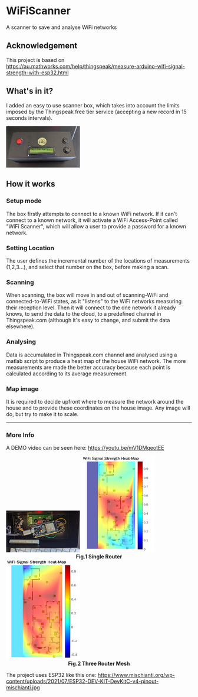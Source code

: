 # WiFiScanner
A scanner to save and analyse WiFi networks

## Acknowledgement
This project is based on https://au.mathworks.com/help/thingspeak/measure-arduino-wifi-signal-strength-with-esp32.html

## What's in it?
I added an easy to use scanner box, which takes into account the limits imposed by the Thingspeak free tier service (accepting a new record in 15 seconds intervals). 


<img src="https://github.com/laudena/WiFiScanner/raw/main/images/Scanner Box.jpeg" width="200">

## How it works
### Setup mode
The box firstly attempts to connect to a known WiFi network. If it can't connect to a known network, it will activate a WiFi Access-Point called "WiFi Scanner", which will allow a user to provide a password for a known network.
### Setting Location
The user defines the incremental number of the locations of measurements (1,2,3...), and select that number on the box, before making a scan.
### Scanning 
When scanning, the box will move in and out of scanning-WiFi and connected-to-WiFi states, as it "listens" to the WiFi networks measuring their reception level. Then it will connect to the one network it already knows, to send the data to the cloud, to a predefined channel in Thingspeak.com (although it's easy to change, and submit the data elsewhere).
### Analysing
Data is accumulated in Thingspeak.com channel and analysed using a matlab script to produce a heat map of the house WiFi network. 
The more measurements are made the better accuracy because each point is calculated according to its average measurement.
### Map image
It is required to decide upfront where to measure the network around the house and to provide these coordinates on the house image. Any image will do, but try to make it to scale.

---
### More Info
A DEMO video can be seen here: https://youtu.be/mV1DMqeotEE

<img src="https://github.com/laudena/WiFiScanner/raw/main/images/Scanner connections 1.jpeg" width="200">
<img src="https://github.com/laudena/WiFiScanner/raw/main/images/Results Heat Map.png" width="200">
<figcaption align = "center"><b>Fig.1 Single Router</b></figcaption>
<img src="https://github.com/laudena/WiFiScanner/raw/main/images/Results Heat Map Mesh.png" width="200">
<figcaption align = "center"><b>Fig.2 Three Router Mesh</b></figcaption>


The project uses ESP32 like this one: https://www.mischianti.org/wp-content/uploads/2021/07/ESP32-DEV-KIT-DevKitC-v4-pinout-mischianti.jpg
